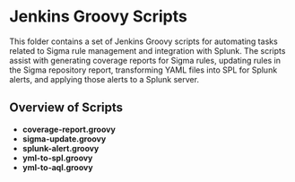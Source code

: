 
# Jenkins Groovy Scripts

This folder contains a set of Jenkins Groovy scripts for automating tasks related to Sigma rule management and integration with Splunk. The scripts assist with generating coverage reports for Sigma rules, updating rules in the Sigma repository report, transforming YAML files into SPL for Splunk alerts, and applying those alerts to a Splunk server.

## Overview of Scripts

- **coverage-report.groovy**
- **sigma-update.groovy**
- **splunk-alert.groovy**
- **yml-to-spl.groovy**
- **yml-to-aql.groovy**
